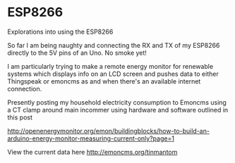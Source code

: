 # ESP8266

Explorations into using the ESP8266

So far I am being naughty and connecting the RX and TX of my ESP8266 directly to the 5V pins of an Uno. No smoke yet!

I am particularly trying to make a remote energy monitor for renewable systems which displays info on an LCD screen and pushes data to either Thingspeak or emoncms as and when there's an available internet connection.

Presently posting my household electricity consumption to Emoncms using a CT clamp around main incommer using hardware and software outlined in this post

http://openenergymonitor.org/emon/buildingblocks/how-to-build-an-arduino-energy-monitor-measuring-current-only?page=1

View the current data here http://emoncms.org/tinmantom

